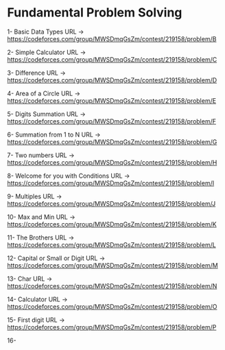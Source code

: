 # Fundamental Problem Solving

1- Basic Data Types URL -> https://codeforces.com/group/MWSDmqGsZm/contest/219158/problem/B

2- Simple Calculator URL -> https://codeforces.com/group/MWSDmqGsZm/contest/219158/problem/C

3- Difference URL -> https://codeforces.com/group/MWSDmqGsZm/contest/219158/problem/D

4- Area of a Circle URL -> https://codeforces.com/group/MWSDmqGsZm/contest/219158/problem/E

5- Digits Summation URL -> https://codeforces.com/group/MWSDmqGsZm/contest/219158/problem/F

6- Summation from 1 to N URL -> https://codeforces.com/group/MWSDmqGsZm/contest/219158/problem/G

7- Two numbers URL -> https://codeforces.com/group/MWSDmqGsZm/contest/219158/problem/H

8- Welcome for you with Conditions URL -> https://codeforces.com/group/MWSDmqGsZm/contest/219158/problem/I

9- Multiples URL -> https://codeforces.com/group/MWSDmqGsZm/contest/219158/problem/J

10- Max and Min URL -> https://codeforces.com/group/MWSDmqGsZm/contest/219158/problem/K

11- The Brothers URL -> https://codeforces.com/group/MWSDmqGsZm/contest/219158/problem/L

12- Capital or Small or Digit URL -> https://codeforces.com/group/MWSDmqGsZm/contest/219158/problem/M

13- Char URL -> https://codeforces.com/group/MWSDmqGsZm/contest/219158/problem/N

14- Calculator URL -> https://codeforces.com/group/MWSDmqGsZm/contest/219158/problem/O

15- First digit URL -> https://codeforces.com/group/MWSDmqGsZm/contest/219158/problem/P

16- 